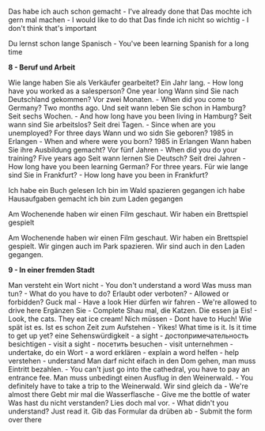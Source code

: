 Das habe ich auch schon gemacht - I've already done that
Das mochte ich gern mal machen - I would like to do that
Das finde ich nicht so wichtig - I don't think that's important

Du lernst schon lange Spanisch - You've been learning Spanish for a long time

**8 - Beruf und Arbeit**

Wie lange haben Sie als Verkäufer gearbeitet? Ein Jahr lang.  - How long have you worked as a salesperson? One year long
Wann sind Sie nach Deutschland gekommen? Vor zwei Monaten. - When did you come to Germany? Two months ago.
Und seit wann leben Sie schon in Hamburg? Seit sechs Wochen. - And how long have you been living in Hamburg? 
Seit wann sind Sie arbeitslos? Seit drei Tagen. - Since when are you unemployed? For three days
Wann und wo sidn Sie geboren? 1985 in Erlangen - When and where were you born? 1985 in Erlangen
Wann haben Sie ihre Ausbildung gemacht? Vor fünf Jahren - When did you do your training? Five years ago
Seit wann lernen Sie Deutsch?  Seit drei Jahren - How long have you been learning German? For three years.
Für wie lange sind Sie in Frankfurt? - How long have you been in Frankfurt?



Ich habe ein Buch gelesen
Ich bin im Wald spazieren gegangen
ich habe Hausaufgaben gemacht
ich bin zum Laden gegangen

Am Wochenende haben wir einen Film geschaut. Wir haben ein Brettspiel gespielt

Am Wochenende haben wir einen Film geschaut. Wir haben ein Brettspiel gespielt. Wir gingen auch im Park spazieren. Wir sind auch in den Laden gegangen.

**9 - In einer fremden Stadt**

Man versteht ein Wort nicht - You don't understand a word
Was muss man tun? - What do you have to do?
Erlaubt oder verboten? - Allowed or forbidden?
Guck mal - Have a look
Hier dürfen wir fahren - We're allowed to drive here 
Ergänzen Sie - Complete
Shau mal, die Katzen. Die essen ja Eis! - Look, the cats. They eat ice cream!
Nich müssen - Dont have to
Huch! Wie spät ist es. Ist es schon Zeit zum Aufstehen - Yikes! What time is it. Is it time to get up yet?
eine Sehenswürdigkeit - a sight - достопримечательность
	besichtigen - visit a sight - посетить 
	besuchen - visit
	unternehmen - undertake, do
ein Wort - a word
erklären - explain a word
helfen  - help
verstehen - understand
Man darf nicht eifach in den Dom gehen, man muss Eintritt bezahlen. - You can't just go into the cathedral, you have to pay an entrance fee.
Man muss unbedingt einen Ausflug in den Weinerwald. - You definitely have to take a trip to the Weinerwald.
Wir sind gleich da - We're almost there
Gebt mir mal die Wasserflasche - Give me the bottle of water
Was hast du nicht verstanden? Lies doch mal vor. - What didn't you understand? Just read it.
Gib das Formular da drüben ab - Submit the form over there

